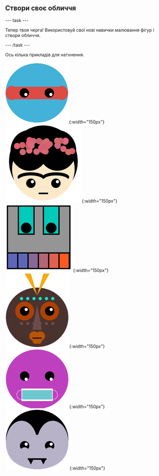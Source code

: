 ## Створи своє обличчя

--- task ---

Тепер твоя черга! Використовуй свої нові навички малювання фігур і створи обличчя.

--- /task ---

Ось кілька прикладів для натхнення.

![Обличчя з очима ніндзя](images/eyes.png){:width="150px"}
![Обличчя, схоже на Фріду Кало](images/frida.png){:width="150px"}
![Обличчя, схоже на робота з зубами](images/robot-teeth.png){:width="150px"}
![Обличчя, схоже на племінну маску](images/tribal.png){:width="150px"}
![Обличчя в масці](images/rectangle-mask.png){:width="150px"}
![Обличчя, схоже на вампіра](images/vampire.png){:width="150px"}